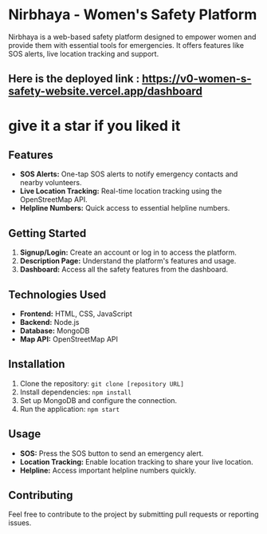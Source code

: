 # Nirbhaya - Women's Safety Platform

Nirbhaya is a web-based safety platform designed to empower women and provide them with essential tools for emergencies. It offers features like SOS alerts, live location tracking and support.

## Here is the deployed link : https://v0-women-s-safety-website.vercel.app/dashboard 
# give it a star if you liked it

## Features

-   **SOS Alerts:** One-tap SOS alerts to notify emergency contacts and nearby volunteers.
-   **Live Location Tracking:** Real-time location tracking using the OpenStreetMap API.
-   **Helpline Numbers:** Quick access to essential helpline numbers.

## Getting Started

1.  **Signup/Login:** Create an account or log in to access the platform.
2.  **Description Page:** Understand the platform's features and usage.
3.  **Dashboard:** Access all the safety features from the dashboard.

## Technologies Used

-   **Frontend:** HTML, CSS, JavaScript
-   **Backend:** Node.js
-   **Database:** MongoDB
-   **Map API:** OpenStreetMap API

## Installation

1.  Clone the repository: `git clone [repository URL]`
2.  Install dependencies: `npm install`
3.  Set up MongoDB and configure the connection.
4.  Run the application: `npm start`

## Usage

-   **SOS:** Press the SOS button to send an emergency alert.
-   **Location Tracking:** Enable location tracking to share your live location.
-   **Helpline:** Access important helpline numbers quickly.

## Contributing

Feel free to contribute to the project by submitting pull requests or reporting issues.
